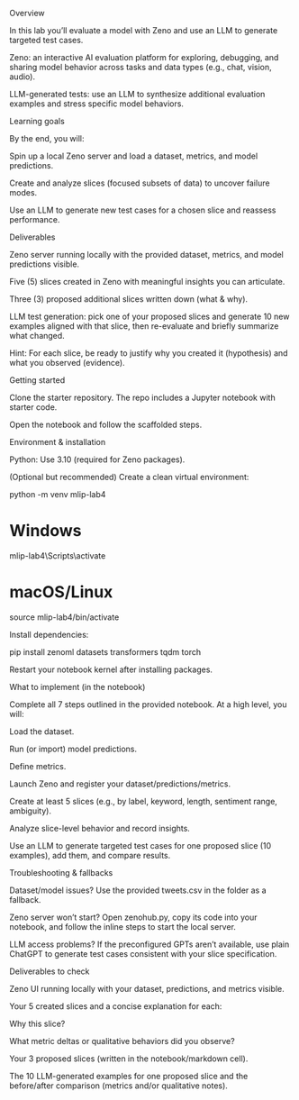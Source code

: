 Overview

In this lab you’ll evaluate a model with Zeno and use an LLM to generate targeted test cases.

Zeno: an interactive AI evaluation platform for exploring, debugging, and sharing model behavior across tasks and data types (e.g., chat, vision, audio).

LLM-generated tests: use an LLM to synthesize additional evaluation examples and stress specific model behaviors.



Learning goals

By the end, you will:

Spin up a local Zeno server and load a dataset, metrics, and model predictions.

Create and analyze slices (focused subsets of data) to uncover failure modes.

Use an LLM to generate new test cases for a chosen slice and reassess performance.




Deliverables

Zeno server running locally with the provided dataset, metrics, and model predictions visible.

Five (5) slices created in Zeno with meaningful insights you can articulate.

Three (3) proposed additional slices written down (what & why).

LLM test generation: pick one of your proposed slices and generate 10 new examples aligned with that slice, then re-evaluate and briefly summarize what changed.

Hint: For each slice, be ready to justify why you created it (hypothesis) and what you observed (evidence).



Getting started

Clone the starter repository.
The repo includes a Jupyter notebook with starter code.

Open the notebook and follow the scaffolded steps.



Environment & installation

Python: Use 3.10 (required for Zeno packages).

(Optional but recommended) Create a clean virtual environment:


python -m venv mlip-lab4
# Windows
mlip-lab4\Scripts\activate
# macOS/Linux
source mlip-lab4/bin/activate


Install dependencies:


pip install zenoml datasets transformers tqdm torch


Restart your notebook kernel after installing packages.



What to implement (in the notebook)

Complete all 7 steps outlined in the provided notebook. At a high level, you will:

Load the dataset.

Run (or import) model predictions.

Define metrics.

Launch Zeno and register your dataset/predictions/metrics.

Create at least 5 slices (e.g., by label, keyword, length, sentiment range, ambiguity).

Analyze slice-level behavior and record insights.

Use an LLM to generate targeted test cases for one proposed slice (10 examples), add them, and compare results.



Troubleshooting & fallbacks

Dataset/model issues? Use the provided tweets.csv in the folder as a fallback.

Zeno server won’t start? Open zenohub.py, copy its code into your notebook, and follow the inline steps to start the local server.

LLM access problems? If the preconfigured GPTs aren’t available, use plain ChatGPT to generate test cases consistent with your slice specification.



Deliverables to check

Zeno UI running locally with your dataset, predictions, and metrics visible.

Your 5 created slices and a concise explanation for each:

Why this slice?

What metric deltas or qualitative behaviors did you observe?

Your 3 proposed slices (written in the notebook/markdown cell).

The 10 LLM-generated examples for one proposed slice and the before/after comparison (metrics and/or qualitative notes).